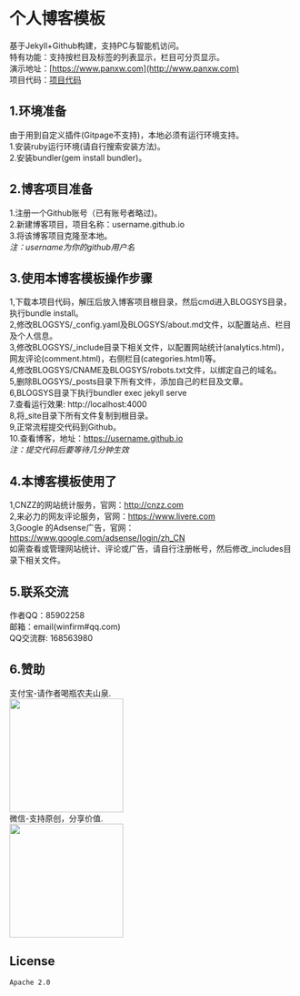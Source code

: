 个人博客模板
================
基于Jekyll+Github构建，支持PC与智能机访问。   
特有功能：支持按栏目及标签的列表显示，栏目可分页显示。  
演示地址：[https://www.panxw.com](http://www.panxw.com)  
项目代码：[项目代码](https://github.com/panxw/panxw.github.com)  

## 1.环境准备
由于用到自定义插件(Gitpage不支持)，本地必须有运行环境支持。  
1.安装ruby运行环境(请自行搜索安装方法)。  
2.安装bundler(gem install bundler)。  

## 2.博客项目准备
1.注册一个Github账号（已有账号者略过)。  
2.新建博客项目，项目名称：username.github.io  
3.将该博客项目克隆至本地。  
*注：username为你的github用户名*  

## 3.使用本博客模板操作步骤
1,下载本项目代码，解压后放入博客项目根目录，然后cmd进入BLOGSYS目录，执行bundle install。  
2,修改BLOGSYS/_config.yaml及BLOGSYS/about.md文件，以配置站点、栏目及个人信息。  
3,修改BLOGSYS/_include目录下相关文件，以配置网站统计(analytics.html)，网友评论(comment.html)，右侧栏目(categories.html)等。  
4,修改BLOGSYS/CNAME及BLOGSYS/robots.txt文件，以绑定自己的域名。  
5,删除BLOGSYS/_posts目录下所有文件，添加自己的栏目及文章。  
6,BLOGSYS目录下执行bundler exec jekyll serve  
7.查看运行效果: http://localhost:4000  
8,将_site目录下所有文件复制到根目录。  
9,正常流程提交代码到Github。  
10.查看博客，地址：https://username.github.io  
*注：提交代码后要等待几分钟生效*    


## 4.本博客模板使用了
1,CNZZ的网站统计服务，官网：http://cnzz.com  
2,来必力的网友评论服务，官网：https://www.livere.com  
3,Google 的Adsense广告，官网：https://www.google.com/adsense/login/zh_CN  
如需查看或管理网站统计、评论或广告，请自行注册帐号，然后修改_includes目录下相关文件。  

## 5.联系交流
作者QQ：85902258  
邮箱：email(winfirm#qq.com)  
QQ交流群: 168563980   

## 6.赞助
支付宝-请作者喝瓶农夫山泉.  
<img width="200" height="200" src="https://www.panxw.com/images/donate_alipay.jpg"/>  
微信-支持原创，分享价值.  
<img width="200" height="200" src="https://www.panxw.com/images/donate_weixin.jpg"/>

## License
    Apache 2.0
